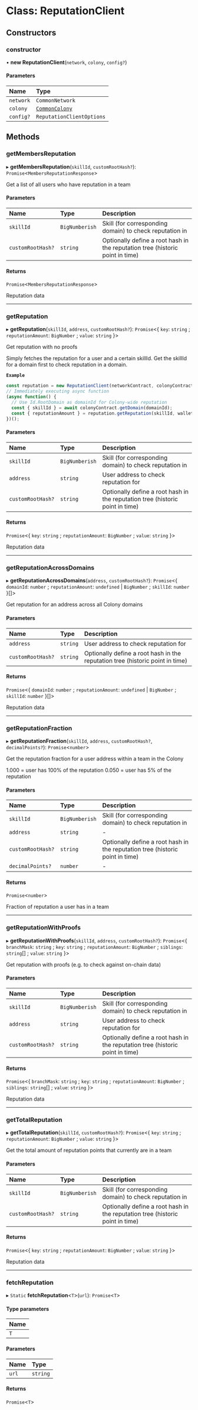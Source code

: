 # Class: ReputationClient

## Constructors

### constructor

• **new ReputationClient**(`network`, `colony`, `config?`)

#### Parameters

| Name | Type |
| :------ | :------ |
| `network` | `CommonNetwork` |
| `colony` | [`CommonColony`](../interfaces/CommonColony.md) |
| `config?` | `ReputationClientOptions` |

## Methods

### getMembersReputation

▸ **getMembersReputation**(`skillId`, `customRootHash?`): `Promise`<`MembersReputationResponse`\>

Get a list of all users who have reputation in a team

#### Parameters

| Name | Type | Description |
| :------ | :------ | :------ |
| `skillId` | `BigNumberish` | Skill (for corresponding domain) to check reputation in |
| `customRootHash?` | `string` | Optionally define a root hash in the reputation tree (historic point in time) |

#### Returns

`Promise`<`MembersReputationResponse`\>

Reputation data

___

### getReputation

▸ **getReputation**(`skillId`, `address`, `customRootHash?`): `Promise`<{ `key`: `string` ; `reputationAmount`: `BigNumber` ; `value`: `string`  }\>

Get reputation with no proofs

Simply fetches the reputation for a user and a certain skillId.
Get the skillId for a domain first to check reputation in a domain.

**`Example`**

```typescript
const reputation = new ReputationClient(networkContract, colonyContract);
// Immediately executing async function
(async function() {
  // Use Id.RootDomain as domainId for Colony-wide reputation
  const { skillId } = await colonyContract.getDomain(domainId);
  const { reputationAmount } = reputation.getReputation(skillId, walletAddress);
})();
```

#### Parameters

| Name | Type | Description |
| :------ | :------ | :------ |
| `skillId` | `BigNumberish` | Skill (for corresponding domain) to check reputation in |
| `address` | `string` | User address to check reputation for |
| `customRootHash?` | `string` | Optionally define a root hash in the reputation tree (historic point in time) |

#### Returns

`Promise`<{ `key`: `string` ; `reputationAmount`: `BigNumber` ; `value`: `string`  }\>

Reputation data

___

### getReputationAcrossDomains

▸ **getReputationAcrossDomains**(`address`, `customRootHash?`): `Promise`<{ `domainId`: `number` ; `reputationAmount`: `undefined` \| `BigNumber` ; `skillId`: `number`  }[]\>

Get reputation for an address across all Colony domains

#### Parameters

| Name | Type | Description |
| :------ | :------ | :------ |
| `address` | `string` | User address to check reputation for |
| `customRootHash?` | `string` | Optionally define a root hash in the reputation tree (historic point in time) |

#### Returns

`Promise`<{ `domainId`: `number` ; `reputationAmount`: `undefined` \| `BigNumber` ; `skillId`: `number`  }[]\>

Reputation data

___

### getReputationFraction

▸ **getReputationFraction**(`skillId`, `address`, `customRootHash?`, `decimalPoints?`): `Promise`<`number`\>

Get the reputation fraction for a user address within a team in the Colony

1.000 = user has 100% of the reputation
0.050 = user has 5% of the reputation

#### Parameters

| Name | Type | Description |
| :------ | :------ | :------ |
| `skillId` | `BigNumberish` | Skill (for corresponding domain) to check reputation in |
| `address` | `string` | - |
| `customRootHash?` | `string` | Optionally define a root hash in the reputation tree (historic point in time) |
| `decimalPoints?` | `number` | - |

#### Returns

`Promise`<`number`\>

Fraction of reputation a user has in a team

___

### getReputationWithProofs

▸ **getReputationWithProofs**(`skillId`, `address`, `customRootHash?`): `Promise`<{ `branchMask`: `string` ; `key`: `string` ; `reputationAmount`: `BigNumber` ; `siblings`: `string`[] ; `value`: `string`  }\>

Get reputation with proofs (e.g. to check against on-chain data)

#### Parameters

| Name | Type | Description |
| :------ | :------ | :------ |
| `skillId` | `BigNumberish` | Skill (for corresponding domain) to check reputation in |
| `address` | `string` | User address to check reputation for |
| `customRootHash?` | `string` | Optionally define a root hash in the reputation tree (historic point in time) |

#### Returns

`Promise`<{ `branchMask`: `string` ; `key`: `string` ; `reputationAmount`: `BigNumber` ; `siblings`: `string`[] ; `value`: `string`  }\>

Reputation data

___

### getTotalReputation

▸ **getTotalReputation**(`skillId`, `customRootHash?`): `Promise`<{ `key`: `string` ; `reputationAmount`: `BigNumber` ; `value`: `string`  }\>

Get the total amount of reputation points that currently are in a team

#### Parameters

| Name | Type | Description |
| :------ | :------ | :------ |
| `skillId` | `BigNumberish` | Skill (for corresponding domain) to check reputation in |
| `customRootHash?` | `string` | Optionally define a root hash in the reputation tree (historic point in time) |

#### Returns

`Promise`<{ `key`: `string` ; `reputationAmount`: `BigNumber` ; `value`: `string`  }\>

Reputation data

___

### fetchReputation

▸ `Static` **fetchReputation**<`T`\>(`url`): `Promise`<`T`\>

#### Type parameters

| Name |
| :------ |
| `T` |

#### Parameters

| Name | Type |
| :------ | :------ |
| `url` | `string` |

#### Returns

`Promise`<`T`\>
